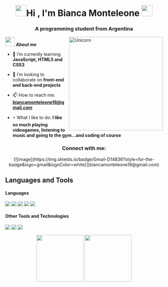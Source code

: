 <h1 align="center"><img src="https://media3.giphy.com/media/v1.Y2lkPTc5MGI3NjExNzdjZzgzaHprc3A3djVka2Q3ZHByMmlyYXYzZ3o1enZjZmc5NWd3biZlcD12MV9pbnRlcm5hbF9naWZfYnlfaWQmY3Q9Zw/pw60ZRr5ZEWkT5OGsy/giphy.gif" width="35"><b>Hi , I'm Bianca Monteleone </b><img src="https://media3.giphy.com/media/v1.Y2lkPTc5MGI3NjExNzdjZzgzaHprc3A3djVka2Q3ZHByMmlyYXYzZ3o1enZjZmc5NWd3biZlcD12MV9pbnRlcm5hbF9naWZfYnlfaWQmY3Q9Zw/pw60ZRr5ZEWkT5OGsy/giphy.gif" width="35"></h1>
<h3 align="center">A programming student from Argentina</h3>

<img align="right" width=300px alt="Unicorn" src="https://media3.giphy.com/media/v1.Y2lkPTc5MGI3NjExcXJrd3RjdnNuMXRsM2M4ZjFiZGxraGM5czZiazRudXV5ZGRqcjVpNSZlcD12MV9pbnRlcm5hbF9naWZfYnlfaWQmY3Q9Zw/JLz0XF6f3ER1T7Tti1/giphy.gif" />

<img src="https://media.giphy.com/media/ObNTw8Uzwy6KQ/giphy.gif" width="30px">&nbsp;***About me***

- 🌱 I’m currently learning **JavaScript, HTML5 and CSS3**

- 👯 I’m looking to collaborate on **front-end and back-end projects**

- 📫 How to reach me: **biancamonteleone16@gmail.com**

- ⚡ What I like to do: **I like so much playing videogames, listening to music and going to the gym...and coding of course**

<h3 align="center">Connect with me:</h3>

<div align="center">
[![image](https://img.shields.io/badge/Gmail-D14836?style=for-the-badge&logo=gmail&logoColor=white)](biancamonteleone16@gmail.com)
</div>

## Languages and Tools

<h4> Languages </h4>
<span> 
  <img src="https://img.shields.io/badge/HTML5-E34F26?style=for-the-badge&logo=html5&logoColor=white">
  <img src="https://img.shields.io/badge/CSS3-1572B6?style=for-the-badge&logo=css3&logoColor=white">
  <img src="https://img.shields.io/badge/JavaScript-F7DF1E?style=for-the-badge&logo=javascript&logoColor=black">
  <img src="https://img.shields.io/badge/Java-ED8B00?style=for-the-badge&logo=java&logoColor=white">
  <img src="https://img.shields.io/badge/python-3670A0?style=for-the-badge&logo=python&logoColor=ffdd54">
</span>


<h4> Other Tools and Technologies </h4>
<span>
  <img src="https://img.shields.io/badge/Git-F05032?style=for-the-badge&logo=git&logoColor=white">
  <img src="https://img.shields.io/badge/MySQL-00000F?style=for-the-badge&logo=mysql&logoColor=white">
  <img src="https://img.shields.io/badge/MongoDB-%234ea94b.svg?style=for-the-badge&logo=mongodb&logoColor=white">
</span>

<p align= "center">
  <img height= "150" src="https://github-readme-stats.vercel.app/api?username=BrantLauro&theme=react&show_icons=true&include_all_commits=true" />
  <img height= "150" src="https://github-readme-stats.vercel.app/api/top-langs/?username=BrantLauro&theme=react&layout=compact" />
</p>
